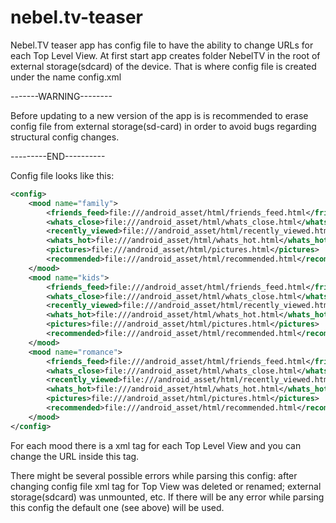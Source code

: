 nebel.tv-teaser
===============

Nebel.TV teaser app has config file to have the ability to change URLs for each Top Level View.
At first start app creates folder NebelTV in the root of external storage(sdcard) of the device. That is where config file is created under the name config.xml

-------WARNING--------

Before updating to a new version of the app is is recommended to erase config file from external storage(sd-card) in order to avoid bugs regarding structural config changes.

---------END----------

Config file looks like this:
```xml
<config>
    <mood name="family">
    	<friends_feed>file:///android_asset/html/friends_feed.html</friends_feed>
    	<whats_close>file:///android_asset/html/whats_close.html</whats_close>
    	<recently_viewed>file:///android_asset/html/recently_viewed.html</recently_viewed>
    	<whats_hot>file:///android_asset/html/whats_hot.html</whats_hot>
    	<pictures>file:///android_asset/html/pictures.html</pictures>
    	<recommended>file:///android_asset/html/recommended.html</recommended>
    </mood>
    <mood name="kids">
    	<friends_feed>file:///android_asset/html/friends_feed.html</friends_feed>
    	<whats_close>file:///android_asset/html/whats_close.html</whats_close>
    	<recently_viewed>file:///android_asset/html/recently_viewed.html</recently_viewed>
    	<whats_hot>file:///android_asset/html/whats_hot.html</whats_hot>
    	<pictures>file:///android_asset/html/pictures.html</pictures>
    	<recommended>file:///android_asset/html/recommended.html</recommended>
    </mood>
    <mood name="romance">
    	<friends_feed>file:///android_asset/html/friends_feed.html</friends_feed>
    	<whats_close>file:///android_asset/html/whats_close.html</whats_close>
    	<recently_viewed>file:///android_asset/html/recently_viewed.html</recently_viewed>
    	<whats_hot>file:///android_asset/html/whats_hot.html</whats_hot>
    	<pictures>file:///android_asset/html/pictures.html</pictures>
    	<recommended>file:///android_asset/html/recommended.html</recommended>
    </mood>
</config>
```
For each mood there is a xml tag for each Top Level View and you can change the URL inside this tag.

There might be several possible errors while parsing this config: after changing config file xml tag for Top View was deleted or renamed; external storage(sdcard) was unmounted, etc. 
If there will be any error while parsing this config the default one (see above) will be used.
